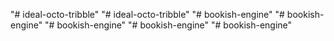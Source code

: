 "# ideal-octo-tribble" 
"# ideal-octo-tribble" 
"# bookish-engine" 
"# bookish-engine" 
"# bookish-engine" 
"# bookish-engine" 
"# bookish-engine" 

